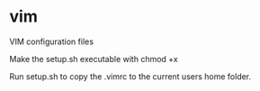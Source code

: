 # vim
VIM configuration files

Make the setup.sh executable with chmod +x

Run setup.sh to copy the .vimrc to the current users home folder.
